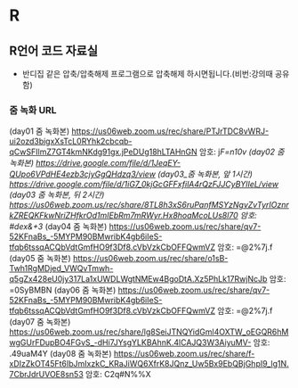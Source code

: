 # R

## R언어 코드 자료실

- 반디집 같은 압축/압축해제 프로그램으로 압축해제 하시면됩니다.(비번:강의때 공유함)

### 줌 녹화 URL

(day01 줌 녹화본) https://us06web.zoom.us/rec/share/PTJrTDC8vWRJ-ui2ozd3bigxXsTcL0RYhk2cbcqb-qCwSFIlmZ7GT4kmNKdg91gx.jPeDUg18hLTAHnGN 
암호: j*F=n10v
(day02 줌 녹화본) https://drive.google.com/file/d/1JeqEY-QUpo6VPdHE4ezb3cjyGgQHdzq3/view
(day03_줌 녹화본, 앞 1시간) https://drive.google.com/file/d/1iG7_0kjGcGFFxfilA4rQzFJJCyBYlIeL/view
(day03 줌 녹화본, 뒤 2시간) https://us06web.zoom.us/rec/share/8TL8h3xS6ruPanfMSYzNgvZvTyrIOznrkZREQKFkwNriZHfkrOd1mIEbRm7mRWyr.Hx8hoaMcoLUs8l70 
암호: #dex&+3*
(day04 줌 녹화본) https://us06web.zoom.us/rec/share/qv7-52KFnaBs_-5MYPM90BMwribK4gb6iIeS-tfqb6tssqACQbVdtGmfHO9f3Df8.cVbVzkCbOFFQwmVZ 
암호: =@2%7j.f
(day05 줌 녹화본) https://us06web.zoom.us/rec/share/o1sB-Twh1RgMDjed_VWQvTmwh-q5gZx428eU0jy317La1xUWDLWgtNMEw4BgoDtA.Xz5PhLk17RwjNcJb 
암호: =0SyBMBN
(day06 줌 녹화본) https://us06web.zoom.us/rec/share/qv7-52KFnaBs_-5MYPM90BMwribK4gb6iIeS-tfqb6tssqACQbVdtGmfHO9f3Df8.cVbVzkCbOFFQwmVZ 
암호: =@2%7j.f
(day07 줌 녹화본) https://us06web.zoom.us/rec/share/lg8SeiJTNQYidGml4OXTW_oEGQR6hMwgGUrFDupBO4FGvS_-dHi7JYsgYLKBAhnK.4lCAJQ3W3AiyuMV- 
암호: .49uaM4Y
(day08 줌 녹화본) https://us06web.zoom.us/rec/share/f-xDIzZkOT45Ft6IbJmIxzkC_KRaJiWQ6XfrK8JQnz_Uw5Bx9EbQBjGhpI9_lg1N.7CbrJdrUVOE8sn53 
암호: C2q#N%%X
